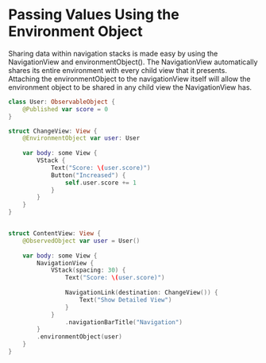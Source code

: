 # Passing Values Using the Environment Object

Sharing data within navigation stacks is made easy by using the NavigationView and environmentObject().
The NavigationView automatically shares its entire environment with every child view that it presents. 
Attaching the environmentObject to the navigationView itself will allow the environment object to be shared in any child view the NavigationView has.

``` swift
class User: ObservableObject {
    @Published var score = 0
}

struct ChangeView: View {
    @EnvironmentObject var user: User
    
    var body: some View {
        VStack {
            Text("Score: \(user.score)")
            Button("Increased") {
                self.user.score += 1
            }
        }
    }
}


struct ContentView: View {
    @ObservedObject var user = User()
    
    var body: some View {
        NavigationView {
            VStack(spacing: 30) {
                Text("Score: \(user.score)")
                
                NavigationLink(destination: ChangeView()) {
                    Text("Show Detailed View")
                }
            }
                .navigationBarTitle("Navigation")
        }
        .environmentObject(user)
    }
}
```
